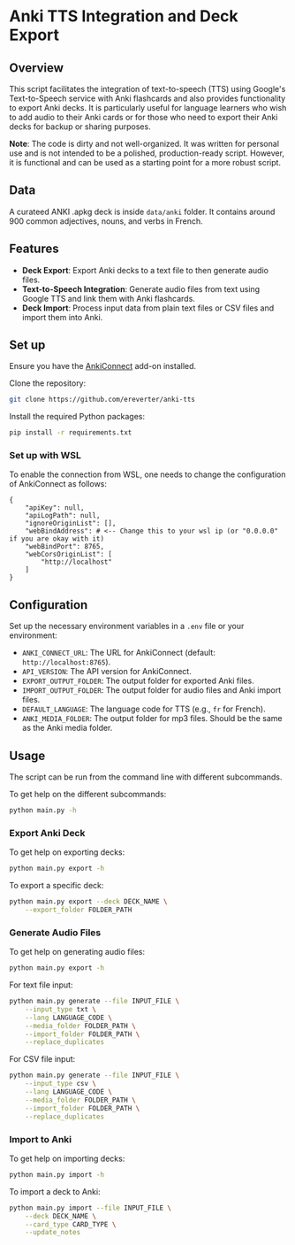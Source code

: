 # Anki TTS Integration and Deck Export

## Overview
This script facilitates the integration of text-to-speech (TTS) using Google's Text-to-Speech service with Anki flashcards and also provides functionality to export Anki decks. It is particularly useful for language learners who wish to add audio to their Anki cards or for those who need to export their Anki decks for backup or sharing purposes.

**Note**: The code is dirty and not well-organized. It was written for personal use and is not intended to be a polished, production-ready script. However, it is functional and can be used as a starting point for a more robust script.

## Data
A curateed ANKI .apkg deck is inside `data/anki` folder. It contains around 900 common adjectives, nouns, and verbs in French.

## Features
- **Deck Export**: Export Anki decks to a text file to then generate audio files.
- **Text-to-Speech Integration**: Generate audio files from text using Google TTS and link them with Anki flashcards.
- **Deck Import**: Process input data from plain text files or CSV files and import them into Anki.

## Set up

Ensure you have the [AnkiConnect](https://ankiweb.net/shared/info/2055492159) add-on installed.

Clone the repository:
```bash
git clone https://github.com/ereverter/anki-tts
```

Install the required Python packages:
```bash
pip install -r requirements.txt
```

### Set up with WSL
To enable the connection from WSL, one needs to change the configuration of AnkiConnect as follows:

```
{
    "apiKey": null,
    "apiLogPath": null,
    "ignoreOriginList": [],
    "webBindAddress": # <-- Change this to your wsl ip (or "0.0.0.0" if you are okay with it)
    "webBindPort": 8765,
    "webCorsOriginList": [
        "http://localhost"
    ]
}
```

## Configuration
Set up the necessary environment variables in a `.env` file or your environment:
- `ANKI_CONNECT_URL`: The URL for AnkiConnect (default: `http://localhost:8765`).
- `API_VERSION`: The API version for AnkiConnect.
- `EXPORT_OUTPUT_FOLDER`: The output folder for exported Anki files.
- `IMPORT_OUTPUT_FOLDER`: The output folder for audio files and Anki import files.
- `DEFAULT_LANGUAGE`: The language code for TTS (e.g., `fr` for French).
- `ANKI_MEDIA_FOLDER`: The output folder for mp3 files. Should be the same as the Anki media folder.

## Usage

The script can be run from the command line with different subcommands.

To get help on the different subcommands:
```bash
python main.py -h
```

### Export Anki Deck
To get help on exporting decks:
```bash
python main.py export -h
```

To export a specific deck:
```bash
python main.py export --deck DECK_NAME \
    --export_folder FOLDER_PATH
```

### Generate Audio Files
To get help on generating audio files:
```bash
python main.py export -h
```

For text file input:
```bash
python main.py generate --file INPUT_FILE \
    --input_type txt \
    --lang LANGUAGE_CODE \
    --media_folder FOLDER_PATH \
    --import_folder FOLDER_PATH \
    --replace_duplicates
```

For CSV file input:
```bash
python main.py generate --file INPUT_FILE \
    --input_type csv \
    --lang LANGUAGE_CODE \
    --media_folder FOLDER_PATH \
    --import_folder FOLDER_PATH \
    --replace_duplicates
```

### Import to Anki
To get help on importing decks:
```bash
python main.py import -h
```

To import a deck to Anki:
```bash
python main.py import --file INPUT_FILE \
    --deck DECK_NAME \
    --card_type CARD_TYPE \
    --update_notes
```